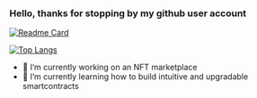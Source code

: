 ### Hello, thanks for stopping by my github user account


[![Readme Card](https://github-readme-stats.vercel.app/api/pin/?username=fentona&repo=github-readme-stats)](https://github.com/anuraghazra/github-readme-stats)


[![Top Langs](https://github-readme-stats.vercel.app/api/top-langs/?username=fentona&langs_count=8)](https://github.com/anuraghazra/github-readme-stats)


- 🔭 I’m currently working on an NFT marketplace 
- 🌱 I’m currently learning how to build intuitive and upgradable smartcontracts



